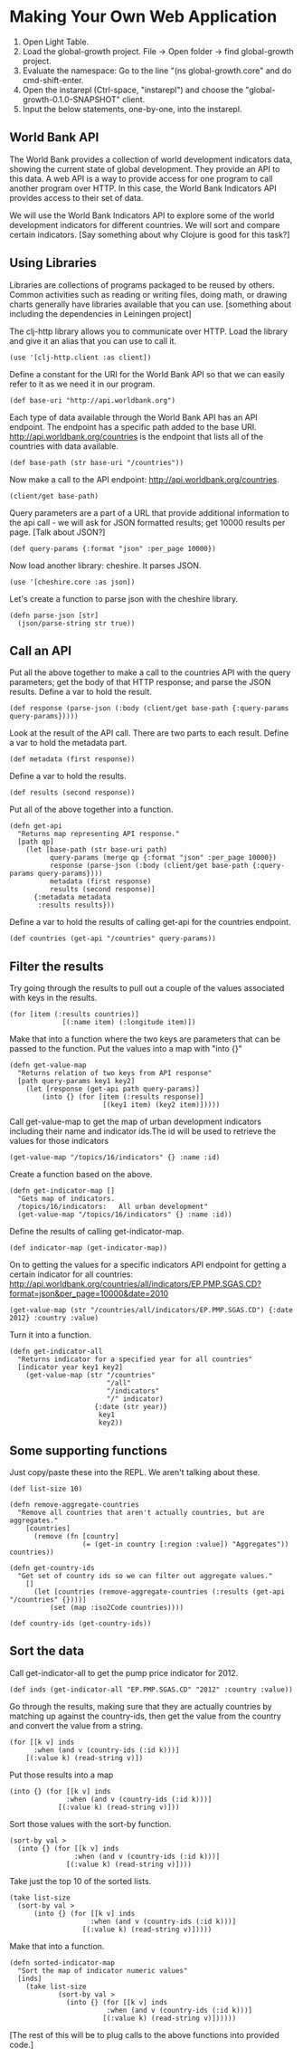 Making Your Own Web Application
===============================

1. Open Light Table.
2. Load the global-growth project. File -> Open folder -> find global-growth project.
3. Evaluate the namespace: Go to the line "(ns global-growth.core" and do cmd-shift-enter.
4. Open the instarepl (Ctrl-space, "instarepl") and choose the "global-growth-0.1.0-SNAPSHOT" client.
5. Input the below statements, one-by-one, into the instarepl.

World Bank API
--------------
The World Bank provides a collection of world development indicators data, showing the current state of global development. They provide an API to this data. A web API is a way to provide access for one program to call another program over HTTP. In this case, the World Bank Indicators API provides access to their set of data. 

We will use the World Bank Indicators API to explore some of the world development indicators for different countries. We will sort and compare certain indicators. [Say something about why Clojure is good for this task?]
  
Using Libraries
---------------
Libraries are collections of programs packaged to be reused by others. Common activities such as reading or writing files, doing math, or drawing charts generally have libraries available that you can use. [something about including the dependencies in Leiningen project]

The clj-http library allows you to communicate over HTTP. Load the library and give it an alias that you can use to call it.

    (use '[clj-http.client :as client])

Define a constant for the URI for the World Bank API so that we can easily refer to it as we need it in our program.

    (def base-uri "http://api.worldbank.org")

Each type of data available through the World Bank API has an API endpoint. The endpoint has a specific path added to the base URI. http://api.worldbank.org/countries is the endpoint that lists all of the countries with data available.
 
    (def base-path (str base-uri "/countries"))
  
Now make a call to the API endpoint: http://api.worldbank.org/countries.

    (client/get base-path)

Query parameters are a part of a URL that provide additional information to the api call - we will ask for JSON formatted results; get 10000 results per page. [Talk about JSON?]

    (def query-params {:format "json" :per_page 10000})

Now load another library: cheshire. It parses JSON.

    (use '[cheshire.core :as json])

Let's create a function to parse json with the cheshire library.

    (defn parse-json [str]
      (json/parse-string str true))

Call an API
-----------
Put all the above together to make a call to the countries API with the query parameters; get the body of that HTTP response; and parse the JSON results. Define a var to hold the result.

    (def response (parse-json (:body (client/get base-path {:query-params query-params}))))

Look at the result of the API call. There are two parts to each result.
Define a var to hold the metadata part. 

    (def metadata (first response))

Define a var to hold the results. 

    (def results (second response))

Put all of the above together into a function.

    (defn get-api
      "Returns map representing API response."
      [path qp]
        (let [base-path (str base-uri path)
              query-params (merge qp {:format "json" :per_page 10000})
              response (parse-json (:body (client/get base-path {:query-params query-params})))
              metadata (first response)
              results (second response)]
          {:metadata metadata
           :results results}))

Define a var to hold the results of calling get-api for the countries endpoint.

    (def countries (get-api "/countries" query-params))


Filter the results
------------------
Try going through the results to pull out a couple of the values associated with keys in the results.

    (for [item (:results countries)]
                 [(:name item) (:longitude item)])

Make that into a function where the two keys are parameters that can be passed to the function. Put the values into a map with "into {}"

    (defn get-value-map
      "Returns relation of two keys from API response"
      [path query-params key1 key2]
        (let [response (get-api path query-params)]
            (into {} (for [item (:results response)]
                           [(key1 item) (key2 item)]))))

Call get-value-map to get the map of urban development indicators including their name and indicator ids.The id will be used to retrieve the values for those indicators

    (get-value-map "/topics/16/indicators" {} :name :id)

Create a function based on the above.

    (defn get-indicator-map []
      "Gets map of indicators.
      /topics/16/indicators:   All urban development"
      (get-value-map "/topics/16/indicators" {} :name :id))

Define the results of calling get-indicator-map.

    (def indicator-map (get-indicator-map))

On to getting the values for a specific indicators API endpoint for getting a certain indicator for all countries:
http://api.worldbank.org/countries/all/indicators/EP.PMP.SGAS.CD?format=json&per_page=10000&date=2010

    (get-value-map (str "/countries/all/indicators/EP.PMP.SGAS.CD") {:date 2012} :country :value)

Turn it into a function.

    (defn get-indicator-all
      "Returns indicator for a specified year for all countries"
      [indicator year key1 key2]
        (get-value-map (str "/countries"
                            "/all"
                            "/indicators"
                            "/" indicator)
                         {:date (str year)}
                          key1
                          key2))

Some supporting functions
-------------------------
Just copy/paste these into the REPL. We aren't talking about these.

    (def list-size 10)

    (defn remove-aggregate-countries
      "Remove all countries that aren't actually countries, but are aggregates."
        [countries]
          (remove (fn [country]
                      (= (get-in country [:region :value]) "Aggregates")) countries))

    (defn get-country-ids
      "Get set of country ids so we can filter out aggregate values."
        []
          (let [countries (remove-aggregate-countries (:results (get-api "/countries" {})))]
              (set (map :iso2Code countries))))

    (def country-ids (get-country-ids))


Sort the data 
-------------
Call get-indicator-all to get the pump price indicator for 2012.

    (def inds (get-indicator-all "EP.PMP.SGAS.CD" "2012" :country :value))

Go through the results, making sure that they are actually countries by matching up against the country-ids, then get the value from the country and convert the value from a string.  

    (for [[k v] inds
          :when (and v (country-ids (:id k)))]
        [(:value k) (read-string v)])

Put those results into a map

    (into {} (for [[k v] inds
                  :when (and v (country-ids (:id k)))]
                [(:value k) (read-string v)]))

Sort those values with the sort-by function.

    (sort-by val >
      (into {} (for [[k v] inds
                    :when (and v (country-ids (:id k)))]
                  [(:value k) (read-string v)])))
       
Take just the top 10 of the sorted lists.              

    (take list-size
      (sort-by val >
          (into {} (for [[k v] inds
                        :when (and v (country-ids (:id k)))]
                      [(:value k) (read-string v)]))))

Make that into a function.

    (defn sorted-indicator-map
      "Sort the map of indicator numeric values"
      [inds]
        (take list-size
                (sort-by val >
                  (into {} (for [[k v] inds
                            :when (and v (country-ids (:id k)))]
                           [(:value k) (read-string v)])))))





[The rest of this will be to plug calls to the above functions into provided code.]

